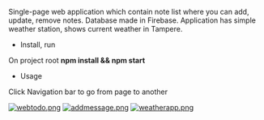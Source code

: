 Single-page web application which contain note list where you can add, update, remove notes. Database made in Firebase.
Application has simple weather station, shows current weather in Tampere.

- Install, run

On project root __npm install && npm start__

- Usage

Click Navigation bar to go from page to another

[![webtodo.png](https://i.postimg.cc/ZqxkQVpZ/webtodo.png)](https://postimg.cc/nsrwjK3w)
[![addmessage.png](https://i.postimg.cc/509cWLSz/addmessage.png)](https://postimg.cc/wtr4htPx)
[![weatherapp.png](https://i.postimg.cc/ZRwGbnwM/weatherapp.png)](https://postimg.cc/R6nsGS57)
